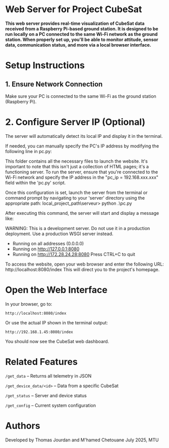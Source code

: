 # Web Server for Project CubeSat

**This web server provides real-time visualization of CubeSat data received from a Raspberry Pi-based ground station. It is designed to be run locally on a PC connected to the same Wi-Fi network as the ground station.
When properly set up, you'll be able to monitor attitude, sensor data, communication status, and more via a local browser interface.**


# Setup Instructions
## 1. Ensure Network Connection
Make sure your PC is connected to the same Wi-Fi as the ground station (Raspberry Pi).

# 2. Configure Server IP (Optional)
The server will automatically detect its local IP and display it in the terminal.

If needed, you can manually specify the PC's IP address by modifying the following line in pc.py:


This folder contains all the necessary files to launch the website. It's important to note that this isn't just a collection of HTML pages; it's a functioning server. To run the server, ensure that you're connected to the Wi-Fi network and specify the IP address in the "pc_ip = 192.168.xxx.xxx" field within the 'pc.py' script.

Once this configuration is set, launch the server from the terminal or command prompt by navigating to your 'server' directory using the appropriate path:
local_project_path\serveur> python .\pc.py

After executing this command, the server will start and display a message like:

WARNING: This is a development server. Do not use it in a production deployment. Use a production WSGI server instead.
 * Running on all addresses (0.0.0.0)
 * Running on http://127.0.0.1:8080
 * Running on http://172.28.24.28:8080
Press CTRL+C to quit

To access the website, open your web browser and enter the following URL:
http://localhost:8080/index
This will direct you to the project's homepage.


# Open the Web Interface
In your browser, go to:
```
http://localhost:8080/index
```
Or use the actual IP shown in the terminal output:
```
http://192.168.1.45:8080/index
```
You should now see the CubeSat web dashboard.

# Related Features
`/get_data` – Returns all telemetry in JSON

`/get_device_data/<id>` – Data from a specific CubeSat

`/get_status` – Server and device status

`/get_config` – Current system configuration

# Authors
Developed by Thomas Jourdan and M'hamed Chetouane
July 2025, MTU

